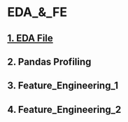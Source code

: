# EDA_&_FE

##  <a href="https://github.com/RishavMishraRM/EDA_and_FE/blob/main/EDA.ipynb">1. EDA File</a>
## 2. Pandas Profiling
## 3. Feature_Engineering_1
## 4. Feature_Engineering_2
